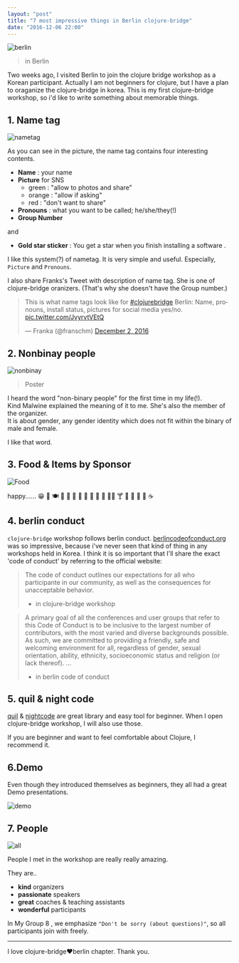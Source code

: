 ```yaml
---
layout: "post"
title: "7 most impressive things in Berlin clojure-bridge"
date: "2016-12-06 22:00"
---
```


![berlin](https://cloud.githubusercontent.com/assets/562341/21098500/dcab6076-c0ac-11e6-86cf-a9c72c26d596.jpg)
> in Berlin

Two weeks ago, I visited Berlin to join the clojure bridge workshop as a Korean participant.
Actually I am not beginners for clojure, but I have a plan to oraganize the clojure-bridge in korea.
This is my first clojure-bridge workshop, so i'd like to write something about memorable things.

## 1. Name tag

![nametag](https://cloud.githubusercontent.com/assets/562341/21099982/b9351224-c0b4-11e6-9f43-b1a20659fd3d.png)

As you can see in the picture, the name tag contains four interesting contents.

- **Name** : your name
- **Picture** for SNS
  - green : "allow to photos and share"
  - orange : "allow if asking"
  - red : "don't want to share"
- **Pronouns** : what you want to be called; he/she/they(!)
- **Group Number**

and

- **Gold star sticker** : You get a star when you finish installing a software .

I like this system(?) of nametag. It is very simple and useful.
Especially, `Picture` and `Pronouns`.

I also share Franks's Tweet with description of name tag.
She is one of clojure-bridge oranizers. (That's why she doesn't have the Group number.)

<blockquote class="twitter-tweet" data-lang="en"><p lang="en" dir="ltr">This is what name tags look like for <a href="https://twitter.com/hashtag/clojurebridge?src=hash">#clojurebridge</a> Berlin: Name, pronouns, install status, pictures for social media yes/no. <a href="https://t.co/JvyrvtVEtQ">pic.twitter.com/JvyrvtVEtQ</a></p>&mdash; Franka (@franschm) <a href="https://twitter.com/franschm/status/804648608289136640">December 2, 2016</a></blockquote>
<script async src="//platform.twitter.com/widgets.js" charset="utf-8"></script>

## 2. Nonbinay people

![nonbinay](https://cloud.githubusercontent.com/assets/562341/21100606/5c54ca14-c0b8-11e6-9465-d5f969dd0ca8.png)
> Poster

I heard the word "non-binary people" for the first time in my life(!).  
Kind Malwine explained the meaning of it to me. She's also the member of the organizer.  
It is about gender, any gender identity which does not fit within the binary of male and female.

I like that word.

## 3. Food & Items by Sponsor

![Food](https://cloud.githubusercontent.com/assets/562341/21100520/e188bc82-c0b7-11e6-969a-e7fe742dbe43.jpeg)

happy...... 😁 🍴 🍽 🍏 🍎 🍐 🍊 🍋 🍌 🍝 🌮 🌯🍷 🍸 🍹 🍾 🍶 🍵 ☕️  

## 4. berlin conduct

`clojure-bridge` workshop follows berlin conduct.
[berlincodeofconduct.org] was so impressive, because i've never seen that kind of thing in any workshops held in Korea. I think it is so important that  I'll share the exact 'code of conduct' by referring to the official website:

> The code of conduct outlines our expectations for all who participante in our community,
as well as the consequences for unacceptable behavior.
> - in clojure-bridge workshop

> A primary goal of all the conferences and user groups that refer to this Code of Conduct is to be inclusive to the largest number of contributors, with the most varied and diverse backgrounds possible. As such, we are committed to providing a friendly, safe and welcoming environment for all, regardless of gender, sexual orientation, ability, ethnicity, socioeconomic status and religion (or lack thereof).
> ...
> - in berlin code of conduct

## 5. quil & night code

[quil] & [nightcode] are great library and easy tool for beginner.
When I open clojure-bridge workshop, I will also use those.

If you are beginner and want to feel comfortable about Clojure, I recommend it.

## 6.Demo

Even though they introduced themselves as beginners, they all had a great Demo presentations.

![demo](https://cloud.githubusercontent.com/assets/562341/21100720/faca8378-c0b8-11e6-8ae6-ebc9e30856f3.jpg)

## 7. People

![all](https://cloud.githubusercontent.com/assets/562341/21098501/dcabb080-c0ac-11e6-89bf-5120d1de01fa.jpg)

People I met in the workshop are really really amazing.

They are..

- **kind** organizers
- **passionate** speakers
- **great** coaches & teaching assistants
- **wonderful** participants

In My Group 8 , we emphasize `"Don't be sorry (about questions)"`, so all participants join with freely.

- - -

I love clojure-bridge❤️berlin chapter.
Thank you.

[berlincodeofconduct.org]: http://berlincodeofconduct.org/
[quil]: http://quil.info/
[nightcode]: https://sekao.net/nightcode/
